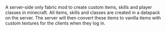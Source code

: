 A server-side only fabric mod to create custom items, skills and player classes in minecraft. All items, skills and classes are created in a datapack on the server. The server will then convert these items to vanilla items with custom textures for the clients when they log in.